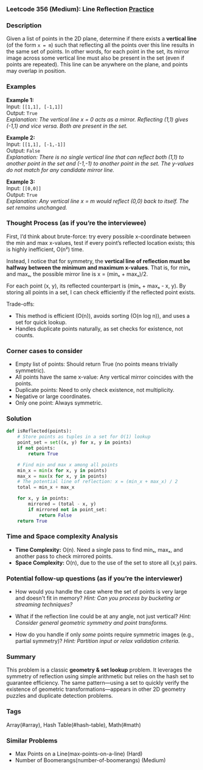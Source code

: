 ### Leetcode 356 (Medium): Line Reflection [Practice](https://leetcode.com/problems/line-reflection)

### Description  
Given a list of points in the 2D plane, determine if there exists a **vertical line** (of the form `x = m`) such that reflecting all the points over this line results in the same set of points. In other words, for each point in the set, its mirror image across some vertical line must also be present in the set (even if points are repeated). This line can be anywhere on the plane, and points may overlap in position.

### Examples  

**Example 1:**  
Input: `[[1,1], [-1,1]]`  
Output: `True`  
*Explanation: The vertical line x = 0 acts as a mirror. Reflecting (1,1) gives (-1,1) and vice versa. Both are present in the set.*

**Example 2:**  
Input: `[[1,1], [-1,-1]]`  
Output: `False`  
*Explanation: There is no single vertical line that can reflect both (1,1) to another point in the set and (-1,-1) to another point in the set. The y-values do not match for any candidate mirror line.*

**Example 3:**  
Input: `[[0,0]]`  
Output: `True`  
*Explanation: Any vertical line x = m would reflect (0,0) back to itself. The set remains unchanged.*

### Thought Process (as if you’re the interviewee)  
First, I’d think about brute-force: try every possible x-coordinate between the min and max x-values, test if every point’s reflected location exists; this is highly inefficient, O(n²) time.

Instead, I notice that for symmetry, the **vertical line of reflection must be halfway between the minimum and maximum x-values**. That is, for minₓ and maxₓ, the possible mirror line is x = (minₓ + maxₓ)/2.

For each point (x, y), its reflected counterpart is (minₓ + maxₓ - x, y). By storing all points in a set, I can check efficiently if the reflected point exists.

Trade-offs:
- This method is efficient (O(n)), avoids sorting (O(n log n)), and uses a set for quick lookup.
- Handles duplicate points naturally, as set checks for existence, not counts.

### Corner cases to consider  
- Empty list of points: Should return True (no points means trivially symmetric).
- All points have the same x-value: Any vertical mirror coincides with the points.
- Duplicate points: Need to only check existence, not multiplicity.
- Negative or large coordinates.
- Only one point: Always symmetric.

### Solution

```python
def isReflected(points):
    # Store points as tuples in a set for O(1) lookup
    point_set = set((x, y) for x, y in points)
    if not points:
        return True

    # Find min and max x among all points
    min_x = min(x for x, y in points)
    max_x = max(x for x, y in points)
    # The potential line of reflection: x = (min_x + max_x) / 2
    total = min_x + max_x

    for x, y in points:
        mirrored = (total - x, y)
        if mirrored not in point_set:
            return False
    return True
```

### Time and Space complexity Analysis  

- **Time Complexity:** O(n). Need a single pass to find minₓ, maxₓ, and another pass to check mirrored points.
- **Space Complexity:** O(n), due to the use of the set to store all (x,y) pairs.

### Potential follow-up questions (as if you’re the interviewer)  

- How would you handle the case where the set of points is very large and doesn't fit in memory?
  *Hint: Can you process by bucketing or streaming techniques?*

- What if the reflection line could be at any angle, not just vertical?
  *Hint: Consider general geometric symmetry and point transforms.*

- How do you handle if only *some* points require symmetric images (e.g., partial symmetry)?
  *Hint: Partition input or relax validation criteria.*

### Summary
This problem is a classic **geometry & set lookup** problem. It leverages the symmetry of reflection using simple arithmetic but relies on the hash set to guarantee efficiency. The same pattern—using a set to quickly verify the existence of geometric transformations—appears in other 2D geometry puzzles and duplicate detection problems.

### Tags
Array(#array), Hash Table(#hash-table), Math(#math)

### Similar Problems
- Max Points on a Line(max-points-on-a-line) (Hard)
- Number of Boomerangs(number-of-boomerangs) (Medium)